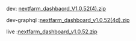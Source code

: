 
dev: [nextfarm_dashbaord_V1.0.52(4).zip](https://github.com/user-attachments/files/17455890/nextfarm_dashbaord_V1.0.52.4.zip)



dev-graphql :[nextfarm_dashboard_v1.0.52(4d).zip](https://github.com/user-attachments/files/17445315/nextfarm_dashboard_v1.0.52.4d.zip)





live :[nextfarm_dashboard_v1.0.52.zip](https://github.com/user-attachments/files/17338264/nextfarm_dashboard_v1.0.52.zip)
